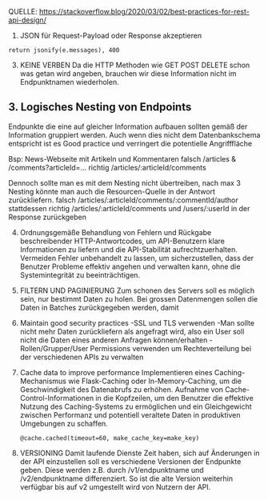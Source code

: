 QUELLE: https://stackoverflow.blog/2020/03/02/best-practices-for-rest-api-design/

1. JSON für Request-Payload oder Response akzeptieren
```
return jsonify(e.messages), 400
```

3. KEINE VERBEN
   Da die HTTP Methoden wie GET POST DELETE schon was getan wird angeben,
   brauchen wir diese Information nicht im Endpunktnamen wiederholen.

## 3. Logisches Nesting von Endpoints

Endpunkte die eine auf gleicher Information aufbauen sollten gemäß der Information gruppiert werden.
Auch wenn dies nicht dem Datenbankschema entspricht ist es Good practice und verringert die potentielle Angrifffläche

Bsp:
News-Webseite mit Artikeln und Kommentaren
falsch /articles & /comments?articleId=...
richtig /articles/:articleId/comments

Dennoch sollte man es mit dem Nesting nicht übertreiben, nach max 3 Nesting könnte man auch die Resourcen-Quelle in der Antwort zurückliefern.
falsch /articles/:articleId/comments/:commentId/author
stattdessen richtig /articles/:articleId/comments und /users/:userId in der Response zurückgeben

4. Ordnungsgemäße Behandlung von Fehlern und Rückgabe beschreibender HTTP-Antwortcodes, um API-Benutzern klare Informationen zu liefern
   und die API-Stabilität aufrechtzuerhalten.
   Vermeiden Fehler unbehandelt zu lassen, um sicherzustellen,
   dass der Benutzer Probleme effektiv angehen und verwalten kann, ohne die Systemintegrität zu beeinträchtigen.

5. FILTERN UND PAGINIERUNG
   Zum schonen des Servers soll es möglich sein, nur bestimmt Daten zu holen.
   Bei grossen Datenmengen sollen die Daten in Batches zurückgegeben werden, damit

6. Maintain good security practices
   -SSL und TLS verwenden
   -Man sollte nicht mehr Daten zurückliefern als angefragt wird, also ein User soll nicht die Daten eines anderen Anfragen können/erhalten
   -Rollen/Grupper/User Permissions verwenden um Rechteverteilung bei der verschiedenen APIs zu verwalten

7. Cache data to improve performance
   Implementieren eines Caching-Mechanismus wie Flask-Caching oder In-Memory-Caching, um die Geschwindigkeit des Datenabrufs zu erhöhen.
   Aufnahme von Cache-Control-Informationen in die Kopfzeilen, um den Benutzer die effektive Nutzung des Caching-Systems zu ermöglichen und
   ein Gleichgewicht zwischen Performanz und potentiell veraltete Daten in produktiven Umgebungen zu schaffen.
   ```
   @cache.cached(timeout=60, make_cache_key=make_key)
   ```


9. VERSIONING
   Damit laufende Dienste Zeit haben, sich auf Änderungen in der API einzustellen soll
   es verschiedene Versionen der Endpunkte geben. Diese werden z.B. durch /v1/endpunktname und
   /v2/endpunktname differenziert. So ist die alte Version weiterhin verfügbar bis auf v2 umgestellt wird von Nutzern der API.
